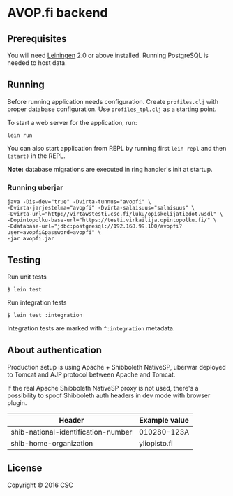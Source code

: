 # AVOP.fi backend

## Prerequisites

You will need [Leiningen][1] 2.0 or above installed.
Running PostgreSQL is needed to host data.

[1]: https://github.com/technomancy/leiningen

## Running

Before running application needs configuration. Create `profiles.clj` with proper database configuration. 
Use `profiles_tpl.clj` as a starting point.
  
To start a web server for the application, run:

    lein run

You can also start application from REPL by running first `lein repl` and then `(start)` in the REPL.

**Note:** database migrations are executed in ring handler's init at startup.

### Running uberjar

    java -Dis-dev="true" -Dvirta-tunnus="avopfi" \
    -Dvirta-jarjestelma="avopfi" -Dvirta-salaisuus="salaisuus" \
    -Dvirta-url="http://virtawstesti.csc.fi/luku/opiskelijatiedot.wsdl" \
    -Dopintopolku-base-url="https://testi.virkailija.opintopolku.fi/" \
    -Ddatabase-url="jdbc:postgresql://192.168.99.100/avopfi?user=avopfi&password=avopfi" \
    -jar avopfi.jar

## Testing

Run unit tests

    $ lein test
    
Run integration tests
    
    $ lein test :integration
     
Integration tests are marked with `^:integration` metadata.

## About authentication

Production setup is using Apache + Shibboleth NativeSP, uberwar deployed 
to Tomcat and AJP protocol between Apache and Tomcat. 

If the real Apache Shibboleth NativeSP proxy is not used, there's a 
possibility to spoof Shibboleth auth headers in dev mode with browser 
plugin.

| Header | Example value |
| ---- | ---- |
| shib-national-identification-number | 010280-123A |
| shib-home-organization | yliopisto.fi |  



## License

Copyright © 2016 CSC
